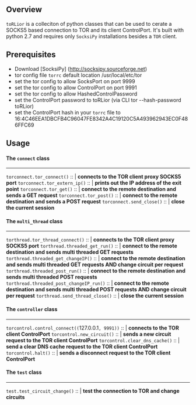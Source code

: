 ## Overview

`toRLior` is a colleciton of python classes that can be used to cerate a SOCKS5 based connection to TOR and its client ControlPort.
It's built with python 2.7 and requires only `SocksiPy` installations besides a `TOR` client.


## Prerequisites

- Download [SocksiPy] (http://socksipy.sourceforge.net)
- tor config file `torrc` default location /usr/local/etc/tor
- set the tor config to allow SocksPort on port 9999
- set the tor config to allow ControlPort on port 9991
- set the tor config to allow HashedControlPassword
- set the ControlPort password to toRLior (via CLI tor --hash-password toRLior)
- set the ControlPort hash in your `torrc` file to 16:4C46EEA1DBCFB4C96047FE8342A4C19120C5A493962943EC0F486FFC69


## Usage

#### The `connect` class
---
`torconnect.tor_connect()` :: | **connects to the TOR client proxy SOCKS5 port**
`torconnect.tor_extern_ip()` :: | **prints out the IP address of the exit point**
`torconnect.tor_get()` :: | **connect to the remote destination and sends a GET request**
`torconnect.tor_post()` :: | **connect to the remote destination and sends a POST request**
`torconnect.send_close()` :: | **close the current session**

#### The `multi_thread` class
---
`torthread.tor_thread_connect()` :: | **connects to the TOR client proxy SOCKS5 port**
`torthread.threaded_get_run()` :: | **connect to the remote destination and sends multi threaded GET requests**
`torthread.threaded_get_changeIP()` :: | **connect to the remote destination and sends multi threaded GET requests AND change circuit per request**
`torthread.threaded_post_run()` :: | **connect to the remote destination and sends multi threaded POST requests**
`torthread.threaded_post_changeIP_run()` :: | **connect to the remote destination and sends multi threaded POST requests AND change circuit per request**
`torthread.send_thread_close()` :: | **close the current session**

#### The `controller` class
---
`torcontrol.control_connect((`127.0.0.1`, 9991))` :: | **connects to the TOR client ControlPort**
`torcontrol.new_circuit()` :: | **sends a new circuit request to the TOR client ControlPort**
`torcontrol.clear_dns_cache()` :: |  **send a clear DNS cache request to the TOR client ControlPort**
`torcontrol.halt()` :: | **sends a disconnect request to the TOR client ControlPort**

#### The `test` class
---
`test.test_circuit_change()` :: | **test the connection to TOR and change circuits**
